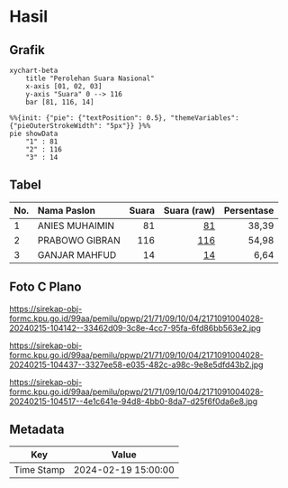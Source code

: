 # Hasil

## Grafik

```mermaid
xychart-beta
    title "Perolehan Suara Nasional"
    x-axis [01, 02, 03]
    y-axis "Suara" 0 --> 116
    bar [81, 116, 14]
```

```mermaid
%%{init: {"pie": {"textPosition": 0.5}, "themeVariables": {"pieOuterStrokeWidth": "5px"}} }%%
pie showData
    "1" : 81
    "2" : 116
    "3" : 14
```

## Tabel

| No. | Nama Paslon    | Suara | Suara (raw) | Persentase |
|:--- |:-------------- | -----:| -----------:| ----------:|
| 1   | ANIES MUHAIMIN | 81    | [81][p-1]   | 38,39      |
| 2   | PRABOWO GIBRAN | 116   | [116][p-2]  | 54,98      |
| 3   | GANJAR MAHFUD  | 14    | [14][p-3]   | 6,64       |


[p-1]: https://github.com/gigit-pemilu/pemilu-2024/blob/main/pilpres/hitung-suara/sub/21-kepulauan-riau/sub/71-kota-batam/sub/09-bengkong/sub/1004-tanjung-buntung/sub/028-tps/sub/paslon-1.txt
[p-2]: https://github.com/gigit-pemilu/pemilu-2024/blob/main/pilpres/hitung-suara/sub/21-kepulauan-riau/sub/71-kota-batam/sub/09-bengkong/sub/1004-tanjung-buntung/sub/028-tps/sub/paslon-2.txt
[p-3]: https://github.com/gigit-pemilu/pemilu-2024/blob/main/pilpres/hitung-suara/sub/21-kepulauan-riau/sub/71-kota-batam/sub/09-bengkong/sub/1004-tanjung-buntung/sub/028-tps/sub/paslon-3.txt

## Foto C Plano

https://sirekap-obj-formc.kpu.go.id/99aa/pemilu/ppwp/21/71/09/10/04/2171091004028-20240215-104142--33462d09-3c8e-4cc7-95fa-6fd86bb563e2.jpg

https://sirekap-obj-formc.kpu.go.id/99aa/pemilu/ppwp/21/71/09/10/04/2171091004028-20240215-104437--3327ee58-e035-482c-a98c-9e8e5dfd43b2.jpg

https://sirekap-obj-formc.kpu.go.id/99aa/pemilu/ppwp/21/71/09/10/04/2171091004028-20240215-104517--4e1c641e-94d8-4bb0-8da7-d25f6f0da6e8.jpg


## Metadata

| Key        | Value               |
| ---------- | ------------------- |
| Time Stamp | 2024-02-19 15:00:00 |



